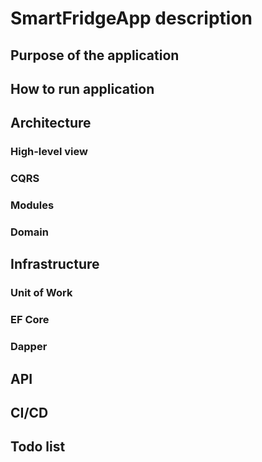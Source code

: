 # SmartFridgeApp description



## Purpose of the application

## How to run application

## Architecture

### High-level view

### CQRS

### Modules

### Domain

## Infrastructure

### Unit of Work

### EF Core

### Dapper

## API

## CI/CD

## Todo list

## 


